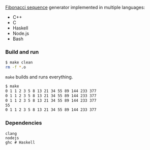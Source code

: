 [Fibonacci sequence](https://en.wikipedia.org/wiki/Fibonacci_number) generator
implemented in multiple languages:
- C++
- C
- Haskell
- Node.js
- Bash

### Build and run
```bash
$ make clean
rm -f *.o
```

```make``` builds and runs everything.
```bash
$ make
0 1 1 2 3 5 8 13 21 34 55 89 144 233 377 
0 1 1 2 3 5 8 13 21 34 55 89 144 233 377 
0 1 1 2 3 5 8 13 21 34 55 89 144 233 377 
55
0 1 1 2 3 5 8 13 21 34 55 89 144 233 377
```

### Dependencies
```
clang
nodejs
ghc # Haskell
```
